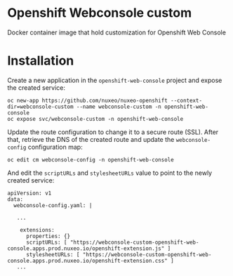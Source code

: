 # Openshift Webconsole custom


Docker container image that hold customization for Openshift Web Console

# Installation

Create a new application in the `openshift-web-console` project and expose the created service:

```
oc new-app https://github.com/nuxeo/nuxeo-openshift --context-dir=webconsole-custom --name webconsole-custom -n openshift-web-console
oc expose svc/webconsole-custom -n openshift-web-console
```

Update the route configuration to change it to a secure route (SSL).
After that, retrieve the DNS of the created route and update the `webconsole-config` configuration map:

```
oc edit cm webconsole-config -n openshift-web-console
```

And edit the `scriptURLs` and `stylesheetURLs` value to point to the newly created service:
```
apiVersion: v1
data:
  webconsole-config.yaml: |

   ...

    extensions:
      properties: {}
      scriptURLs: [ "https://webconsole-custom-openshift-web-console.apps.prod.nuxeo.io/openshift-extension.js" ]
      stylesheetURLs: [ "https://webconsole-custom-openshift-web-console.apps.prod.nuxeo.io/openshift-extension.css" ]
   ...

```

